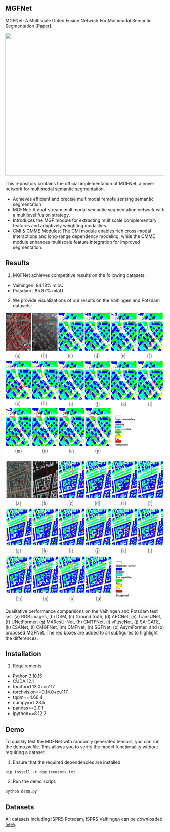 ## MGFNet
MGFNet: A Multiscale Gated Fusion Network For Multimodal Semantic Segmentation [[Paper](https://doi.org/10.1007/s00371-025-03912-x)]

<p align="center">
  <img src="https://github.com/DrWuHonglin/MGFNet/blob/main/images/framework.png" width="900" height="450">
</p>

This repository contains the official implementation of MGFNet, a novel network for multimodal semantic segmentation.

- Achieves efficient and precise multimodal remote sensing semantic segmentation
- MGFNet: A dual-stream multimodal semantic segmentation network with a multilevel fusion strategy.
- Introduces the MGF module for extracting multiscale complementary features and adaptively weighting modalities.
- CMI & CMME Modules: The CMI module enables rich cross-modal interactions and long-range dependency modeling, while the CMME module enhances multiscale feature integration for improved segmentation.
  
## Results

1. MGFNet achieves competitive results on the following datasets:
- Vaihingen: 84.18% mIoU
- Potsdam  : 85.87% mIoU
2. We provide visualizations of our results on the Vaihingen and Potsdam datasets:
<p align="center">
  <img src="https://github.com/DrWuHonglin/MGFNet/blob/main/images/vaihingen.png" width="800" height="450">
</p>
<p align="center">
  <img src="https://github.com/DrWuHonglin/MGFNet/blob/main/images/potsdam.png" width="800" height="450">
</p>
Qualitative performance comparisons on the Vaihingen and Potsdam test set. (a) RGB images, (b) DSM, (c) Ground truth, (d) ABCNet, (e) TransUNet, (f) UNetFormer, (g)
MAResU-Net, (h) CMTFNet, (i) vFuseNet, (j) SA-GATE, (k) ESANet, (l) CMGFNet, (m) CMFNet, (n) SGFNet, (o) AsymFormer, and (p) proposed MGFNet. The red boxes are added to all subfigures to highlight the differences.

## Installation
1. Requirements
   
- Python 3.10.15	
- CUDA 12.1
- torch==1.13.0+cu117
- torchvision==0.14.0+cu117
- tqdm==4.66.4
- numpy==1.23.5
- pandas==2.0.1
- ipython==8.12.3

## Demo
To quickly test the MGFNet with randomly generated tensors, you can run the demo.py file. This allows you to verify the model functionality without requiring a dataset.
1. Ensure that the required dependencies are installed:
```
pip install -r requirements.txt
```
2. Run the demo script:
```
python demo.py
```

## Datasets
All datasets including ISPRS Potsdam, ISPRS Vaihingen can be downloaded [here](https://github.com/open-mmlab/mmsegmentation/blob/main/docs/en/user_guides/2_dataset_prepare.md#prepare-datasets).

